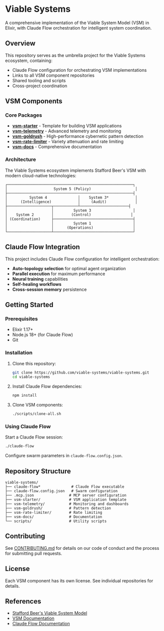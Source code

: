 # Viable Systems

A comprehensive implementation of the Viable System Model (VSM) in Elixir, with Claude Flow orchestration for intelligent system coordination.

## Overview

This repository serves as the umbrella project for the Viable Systems ecosystem, containing:
- Claude Flow configuration for orchestrating VSM implementations
- Links to all VSM component repositories
- Shared tooling and scripts
- Cross-project coordination

## VSM Components

### Core Packages

- **[vsm-starter](./vsm-starter/)** - Template for building VSM applications
- **[vsm-telemetry](./vsm-telemetry/)** - Advanced telemetry and monitoring
- **[vsm-goldrush](./vsm-goldrush/)** - High-performance cybernetic pattern detection
- **[vsm-rate-limiter](./vsm-rate-limiter/)** - Variety attenuation and rate limiting
- **[vsm-docs](./vsm-docs/)** - Comprehensive documentation

### Architecture

The Viable Systems ecosystem implements Stafford Beer's VSM with modern cloud-native technologies:

```
┌─────────────────────────────────────────────────────────┐
│                     System 5 (Policy)                    │
├─────────────────────────────────────────────────────────┤
│          System 4              │    System 3*            │
│      (Intelligence)            │     (Audit)             │
├────────────────────┬───────────┴──────────────────────┤
│                    │         System 3                   │
│    System 2        │        (Control)                  │
│ (Coordination)     ├────────────────────────────────────┤
│                    │         System 1                   │
│                    │      (Operations)                  │
└────────────────────┴────────────────────────────────────┘
```

## Claude Flow Integration

This project includes Claude Flow configuration for intelligent orchestration:

- **Auto-topology selection** for optimal agent organization
- **Parallel execution** for maximum performance
- **Neural training** capabilities
- **Self-healing workflows**
- **Cross-session memory** persistence

## Getting Started

### Prerequisites

- Elixir 1.17+
- Node.js 18+ (for Claude Flow)
- Git

### Installation

1. Clone this repository:
   ```bash
   git clone https://github.com/viable-systems/viable-systems.git
   cd viable-systems
   ```

2. Install Claude Flow dependencies:
   ```bash
   npm install
   ```

3. Clone VSM components:
   ```bash
   ./scripts/clone-all.sh
   ```

### Using Claude Flow

Start a Claude Flow session:
```bash
./claude-flow
```

Configure swarm parameters in `claude-flow.config.json`.

## Repository Structure

```
viable-systems/
├── claude-flow*              # Claude Flow executable
├── claude-flow.config.json   # Swarm configuration
├── .mcp.json                # MCP server configuration
├── vsm-starter/             # VSM application template
├── vsm-telemetry/           # Monitoring and dashboards
├── vsm-goldrush/            # Pattern detection
├── vsm-rate-limiter/        # Rate limiting
├── vsm-docs/                # Documentation
└── scripts/                 # Utility scripts
```

## Contributing

See [CONTRIBUTING.md](./CONTRIBUTING.md) for details on our code of conduct and the process for submitting pull requests.

## License

Each VSM component has its own license. See individual repositories for details.

## References

- [Stafford Beer's Viable System Model](https://en.wikipedia.org/wiki/Viable_system_model)
- [VSM Documentation](https://viable-systems.github.io/vsm-docs/)
- [Claude Flow Documentation](https://github.com/anthropic/claude-flow)
